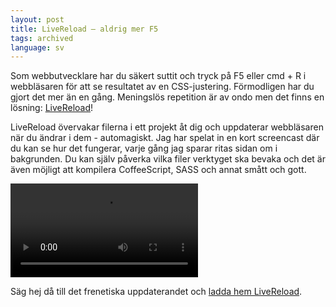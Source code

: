 ```yaml
---
layout: post
title: LiveReload – aldrig mer F5
tags: archived
language: sv
---
```


Som webbutvecklare har du säkert suttit och tryck på F5 eller cmd + R i webbläsaren för att se resultatet av en CSS-justering. Förmodligen har du gjort det mer än en gång. Meningslös repetition är av ondo men det finns en lösning: [LiveReload](http://livereload.com)!

LiveReload övervakar filerna i ett projekt åt dig och uppdaterar webbläsaren när du ändrar i dem - automagiskt. Jag har spelat in en kort screencast där du kan se hur det fungerar, varje gång jag sparar ritas sidan om i bakgrunden. Du kan själv påverka vilka filer verktyget ska bevaka och det är även möjligt att kompilera CoffeeScript, SASS och annat smått och gott.

<video src="https://dl.dropboxusercontent.com/u/578050/livereload.mp4" controls></video>

Säg hej då till det frenetiska uppdaterandet och [ladda hem LiveReload](http://livereload.com).
